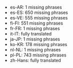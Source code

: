 - es-AR: 1 missing phrases
- es-ES: 650 missing phrases
- es-VE: 555 missing phrases
- fi-FI: 551 missing phrases
- fr-FR: 1 missing phrases
- it-IT: fully translated
- ja-JP: 1 missing phrases
- ko-KR: 178 missing phrases
- nl-NL: 1 missing phrases
- pl-PL: 743 missing phrases
- zh-Hans: fully translated
